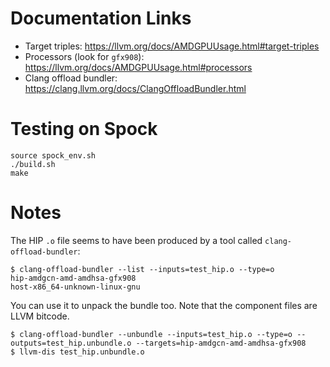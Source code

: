 # Documentation Links

 * Target triples: https://llvm.org/docs/AMDGPUUsage.html#target-triples
 * Processors (look for `gfx908`): https://llvm.org/docs/AMDGPUUsage.html#processors
 * Clang offload bundler: https://clang.llvm.org/docs/ClangOffloadBundler.html

# Testing on Spock

```
source spock_env.sh
./build.sh
make
```

# Notes

The HIP `.o` file seems to have been produced by a tool called
`clang-offload-bundler`:

```
$ clang-offload-bundler --list --inputs=test_hip.o --type=o
hip-amdgcn-amd-amdhsa-gfx908
host-x86_64-unknown-linux-gnu
```

You can use it to unpack the bundle too. Note that the component files
are LLVM bitcode.

```
$ clang-offload-bundler --unbundle --inputs=test_hip.o --type=o --outputs=test_hip.unbundle.o --targets=hip-amdgcn-amd-amdhsa-gfx908
$ llvm-dis test_hip.unbundle.o
```
